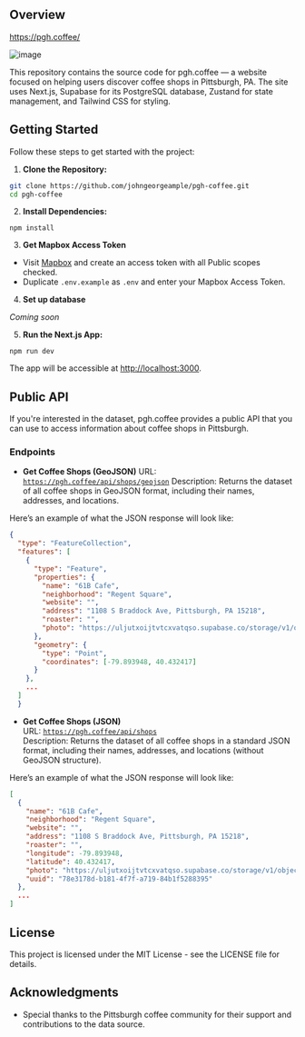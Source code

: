 ## Overview

<https://pgh.coffee/>

![image](https://github.com/user-attachments/assets/01c7834c-80b5-4dea-b86f-c3ea548cbb64)

This repository contains the source code for pgh.coffee — a website focused on helping users discover coffee shops in Pittsburgh, PA. The site uses Next.js, Supabase for its PostgreSQL database, Zustand for state management, and Tailwind CSS for styling.

## Getting Started

Follow these steps to get started with the project:

1. **Clone the Repository:**

```bash
git clone https://github.com/johngeorgeample/pgh-coffee.git
cd pgh-coffee
```

2. **Install Dependencies:**

```
npm install
```

3. **Get Mapbox Access Token**

- Visit [Mapbox](https://docs.mapbox.com/help/getting-started/access-tokens/) and create an access token with all Public scopes checked.
- Duplicate `.env.example` as `.env` and enter your Mapbox Access Token.

4. **Set up database**

_Coming soon_

5. **Run the Next.js App:**

```
npm run dev
```

The app will be accessible at <http://localhost:3000>.

## Public API

If you're interested in the dataset, pgh.coffee provides a public API that you can use to access information about coffee shops in Pittsburgh.

### Endpoints

- **Get Coffee Shops (GeoJSON)**
  URL: [`https://pgh.coffee/api/shops/geojson`](https://pgh.coffee/api/shops/geojson)
  Description: Returns the dataset of all coffee shops in GeoJSON format, including their names, addresses, and locations.


Here’s an example of what the JSON response will look like:

```json
{
  "type": "FeatureCollection",
  "features": [
    {
      "type": "Feature",
      "properties": {
        "name": "61B Cafe",
        "neighborhood": "Regent Square",
        "website": "",
        "address": "1108 S Braddock Ave, Pittsburgh, PA 15218",
        "roaster": "",
        "photo": "https://uljutxoijtvtcxvatqso.supabase.co/storage/v1/object/public/shop-photos/regent_square/61b_cafe.jpg"
      },
      "geometry": {
        "type": "Point",
        "coordinates": [-79.893948, 40.432417]
      }
    },
    ...
  ]
  }
```

- **Get Coffee Shops (JSON)**  
  URL: [`https://pgh.coffee/api/shops`](https://pgh.coffee/api/shops)  
  Description: Returns the dataset of all coffee shops in a standard JSON format, including their names, addresses, and locations (without GeoJSON structure).

Here’s an example of what the JSON response will look like:


```json
[
  {
    "name": "61B Cafe",
    "neighborhood": "Regent Square",
    "website": "",
    "address": "1108 S Braddock Ave, Pittsburgh, PA 15218",
    "roaster": "",
    "longitude": -79.893948,
    "latitude": 40.432417,
    "photo": "https://uljutxoijtvtcxvatqso.supabase.co/storage/v1/object/public/shop-photos/regent_square/61b_cafe.jpg",
    "uuid": "78e3178d-b181-4f7f-a719-84b1f5288395"
  },
  ...
]
```

## License

This project is licensed under the MIT License - see the LICENSE file for details.

## Acknowledgments

- Special thanks to the Pittsburgh coffee community for their support and contributions to the data source.
